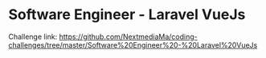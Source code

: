 # Software Engineer - Laravel VueJs

Challenge link: https://github.com/NextmediaMa/coding-challenges/tree/master/Software%20Engineer%20-%20Laravel%20VueJs